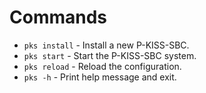 # Commands

* `pks install` - Install a new P-KISS-SBC.
* `pks start` - Start the P-KISS-SBC system.
* `pks reload` - Reload the configuration.
* `pks -h` - Print help message and exit.